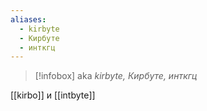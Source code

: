 ```yaml
---
aliases:
  - kirbyte
  - Кирбуте
  - инткгц
---
```

>[!infobox]
> aka *kirbyte, Кирбуте, инткгц*

[[kirbo]] и [[intbyte]] 
